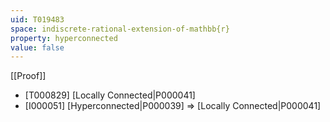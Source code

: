 ```yaml
---
uid: T019483
space: indiscrete-rational-extension-of-mathbb{r}
property: hyperconnected
value: false
---
```

[[Proof]]

* [T000829] [Locally Connected|P000041]
* [I000051] [Hyperconnected|P000039] => [Locally Connected|P000041]

